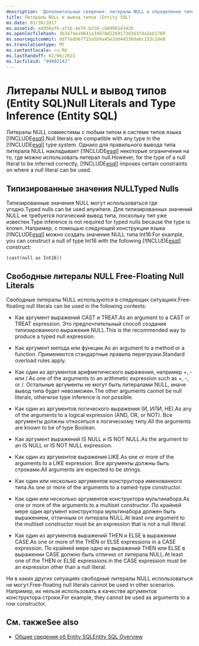 ```yaml
---
description: 'Дополнительные сведения: литералы NULL и определение типа (Entity SQL)'
title: Литералы NULL и вывод типов (Entity SQL)
ms.date: 03/30/2017
ms.assetid: edd56afb-af1b-4e7d-b210-cb8998143426
ms.openlocfilehash: 3b3474ea9841a34970d2269173d263fda2eb1789
ms.sourcegitcommit: ddf7edb67715a5b9a45e3dd44536dabc153c1de0
ms.translationtype: MT
ms.contentlocale: ru-RU
ms.lasthandoff: 02/06/2021
ms.locfileid: "99802142"
---
```

# <a name="null-literals-and-type-inference-entity-sql"></a><span data-ttu-id="697d1-103">Литералы NULL и вывод типов (Entity SQL)</span><span class="sxs-lookup"><span data-stu-id="697d1-103">Null Literals and Type Inference (Entity SQL)</span></span>

<span data-ttu-id="697d1-104">Литералы NULL совместимы с любым типом в системе типов языка [!INCLUDE[esql](../../../../../../includes/esql-md.md)].</span><span class="sxs-lookup"><span data-stu-id="697d1-104">Null literals are compatible with any type in the [!INCLUDE[esql](../../../../../../includes/esql-md.md)] type system.</span></span> <span data-ttu-id="697d1-105">Однако для правильного вывода типа литерала NULL накладывает [!INCLUDE[esql](../../../../../../includes/esql-md.md)] некоторые ограничения на то, где можно использовать литерал null.</span><span class="sxs-lookup"><span data-stu-id="697d1-105">However, for the type of a null literal to be inferred correctly, [!INCLUDE[esql](../../../../../../includes/esql-md.md)] imposes certain constraints on where a null literal can be used.</span></span>  
  
## <a name="typed-nulls"></a><span data-ttu-id="697d1-106">Типизированные значения NULL</span><span class="sxs-lookup"><span data-stu-id="697d1-106">Typed Nulls</span></span>  

 <span data-ttu-id="697d1-107">Типизированные значения NULL могут использоваться где угодно.</span><span class="sxs-lookup"><span data-stu-id="697d1-107">Typed nulls can be used anywhere.</span></span> <span data-ttu-id="697d1-108">Для типизированных значений NULL не требуется логический вывод типа, поскольку тип уже известен.</span><span class="sxs-lookup"><span data-stu-id="697d1-108">Type inference is not required for typed nulls because the type is known.</span></span> <span data-ttu-id="697d1-109">Например, с помощью следующей конструкции языка [!INCLUDE[esql](../../../../../../includes/esql-md.md)] можно создать значение NULL типа Int16:</span><span class="sxs-lookup"><span data-stu-id="697d1-109">For example, you can construct a null of type Int16 with the following [!INCLUDE[esql](../../../../../../includes/esql-md.md)] construct:</span></span>  
  
 `(cast(null as Int16))`  
  
## <a name="free-floating-null-literals"></a><span data-ttu-id="697d1-110">Свободные литералы NULL </span><span class="sxs-lookup"><span data-stu-id="697d1-110">Free-Floating Null Literals</span></span>  

 <span data-ttu-id="697d1-111">Свободные литералы NULL используются в следующих ситуациях.</span><span class="sxs-lookup"><span data-stu-id="697d1-111">Free-floating null literals can be used in the following contexts:</span></span>  
  
- <span data-ttu-id="697d1-112">Как аргумент выражений CAST и TREAT.</span><span class="sxs-lookup"><span data-stu-id="697d1-112">As an argument to a CAST or TREAT expression.</span></span> <span data-ttu-id="697d1-113">Это предпочтительный способ создания типизированного выражения NULL.</span><span class="sxs-lookup"><span data-stu-id="697d1-113">This is the recommended way to produce a typed null expression.</span></span>  
  
- <span data-ttu-id="697d1-114">Как аргумент метода или функции.</span><span class="sxs-lookup"><span data-stu-id="697d1-114">As an argument to a method or a function.</span></span> <span data-ttu-id="697d1-115">Применяются стандартные правила перегрузки.</span><span class="sxs-lookup"><span data-stu-id="697d1-115">Standard overload rules apply.</span></span>  
  
- <span data-ttu-id="697d1-116">Как один из аргументов арифметического выражения, например +, - или /.</span><span class="sxs-lookup"><span data-stu-id="697d1-116">As one of the arguments to an arithmetic expression such as +, -, or /.</span></span> <span data-ttu-id="697d1-117">Остальные аргументы не могут быть литералами NULL, иначе вывод типа будет невозможен.</span><span class="sxs-lookup"><span data-stu-id="697d1-117">The other arguments cannot be null literals, otherwise type inference is not possible.</span></span>  
  
- <span data-ttu-id="697d1-118">Как один из аргументов логического выражения (И, ИЛИ, НЕ).</span><span class="sxs-lookup"><span data-stu-id="697d1-118">As any of the arguments to a logical expression (AND, OR, or NOT).</span></span> <span data-ttu-id="697d1-119">Все аргументы должны относиться к логическому типу.</span><span class="sxs-lookup"><span data-stu-id="697d1-119">All the arguments are known to be of type Boolean.</span></span>  
  
- <span data-ttu-id="697d1-120">Как аргумент выражений IS NULL и IS NOT NULL.</span><span class="sxs-lookup"><span data-stu-id="697d1-120">As the argument to an IS NULL or IS NOT NULL expression.</span></span>  
  
- <span data-ttu-id="697d1-121">Как один из аргументов выражения LIKE.</span><span class="sxs-lookup"><span data-stu-id="697d1-121">As one or more of the arguments to a LIKE expression.</span></span> <span data-ttu-id="697d1-122">Все аргументы должны быть строками.</span><span class="sxs-lookup"><span data-stu-id="697d1-122">All arguments are expected to be strings.</span></span>  
  
- <span data-ttu-id="697d1-123">Как один или несколько аргументов конструктора именованного типа.</span><span class="sxs-lookup"><span data-stu-id="697d1-123">As one or more of the arguments to a named-type constructor.</span></span>  
  
- <span data-ttu-id="697d1-124">Как один или несколько аргументов конструктора мультинабора.</span><span class="sxs-lookup"><span data-stu-id="697d1-124">As one or more of the arguments to a multiset constructor.</span></span> <span data-ttu-id="697d1-125">По крайней мере один аргумент конструктора мультинабора должен быть выражением, отличным от литерала NULL.</span><span class="sxs-lookup"><span data-stu-id="697d1-125">At least one argument to the multiset constructor must be an expression that is not a null literal.</span></span>  
  
- <span data-ttu-id="697d1-126">Как один из аргументов выражений THEN и ELSE в выражении CASE.</span><span class="sxs-lookup"><span data-stu-id="697d1-126">As one or more of the THEN or ELSE expressions in a CASE expression.</span></span> <span data-ttu-id="697d1-127">По крайней мере одно из выражений THEN или ELSE в выражении CASE должно быть отлично от литерала NULL.</span><span class="sxs-lookup"><span data-stu-id="697d1-127">At least one of the THEN or ELSE expressions in the CASE expression must be an expression other than a null literal.</span></span>  
  
 <span data-ttu-id="697d1-128">Ни в каких других ситуациях свободные литералы NULL использоваться не могут.</span><span class="sxs-lookup"><span data-stu-id="697d1-128">Free-floating null literals cannot be used in other scenarios.</span></span> <span data-ttu-id="697d1-129">Например, их нельзя использовать в качестве аргументов конструктора строки.</span><span class="sxs-lookup"><span data-stu-id="697d1-129">For example,  they cannot be used as arguments to a row constructor.</span></span>  
  
## <a name="see-also"></a><span data-ttu-id="697d1-130">См. также</span><span class="sxs-lookup"><span data-stu-id="697d1-130">See also</span></span>

- [<span data-ttu-id="697d1-131">Общие сведения об Entity SQL</span><span class="sxs-lookup"><span data-stu-id="697d1-131">Entity SQL Overview</span></span>](entity-sql-overview.md)
